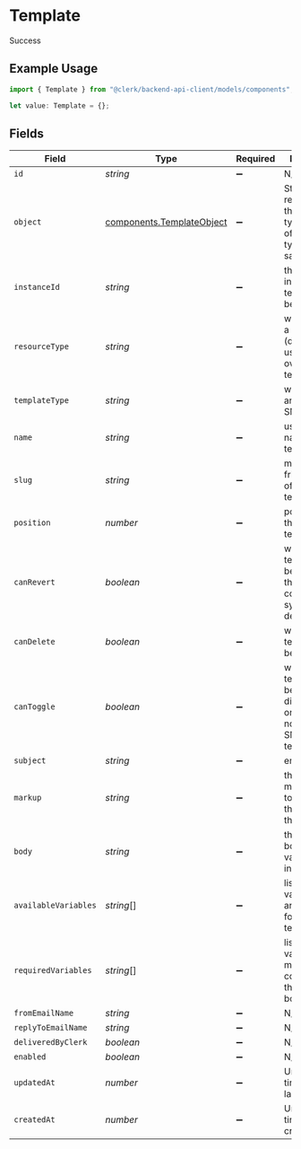 # Template

Success

## Example Usage

```typescript
import { Template } from "@clerk/backend-api-client/models/components";

let value: Template = {};
```

## Fields

| Field                                                                                      | Type                                                                                       | Required                                                                                   | Description                                                                                |
| ------------------------------------------------------------------------------------------ | ------------------------------------------------------------------------------------------ | ------------------------------------------------------------------------------------------ | ------------------------------------------------------------------------------------------ |
| `id`                                                                                       | *string*                                                                                   | :heavy_minus_sign:                                                                         | N/A                                                                                        |
| `object`                                                                                   | [components.TemplateObject](../../models/components/templateobject.md)                     | :heavy_minus_sign:                                                                         | String representing the object's type. Objects of the same type share the same value.<br/> |
| `instanceId`                                                                               | *string*                                                                                   | :heavy_minus_sign:                                                                         | the id of the instance the template belongs to                                             |
| `resourceType`                                                                             | *string*                                                                                   | :heavy_minus_sign:                                                                         | whether this is a system (default) or user overridden) template                            |
| `templateType`                                                                             | *string*                                                                                   | :heavy_minus_sign:                                                                         | whether this is an email or SMS template                                                   |
| `name`                                                                                     | *string*                                                                                   | :heavy_minus_sign:                                                                         | user-friendly name of the template                                                         |
| `slug`                                                                                     | *string*                                                                                   | :heavy_minus_sign:                                                                         | machine-friendly name of the template                                                      |
| `position`                                                                                 | *number*                                                                                   | :heavy_minus_sign:                                                                         | position with the listing of templates                                                     |
| `canRevert`                                                                                | *boolean*                                                                                  | :heavy_minus_sign:                                                                         | whether this template can be reverted to the corresponding system default                  |
| `canDelete`                                                                                | *boolean*                                                                                  | :heavy_minus_sign:                                                                         | whether this template can be deleted                                                       |
| `canToggle`                                                                                | *boolean*                                                                                  | :heavy_minus_sign:                                                                         | whether this template can be enabled or disabled, true only for notification SMS templates |
| `subject`                                                                                  | *string*                                                                                   | :heavy_minus_sign:                                                                         | email subject                                                                              |
| `markup`                                                                                   | *string*                                                                                   | :heavy_minus_sign:                                                                         | the editor markup used to generate the body of the template                                |
| `body`                                                                                     | *string*                                                                                   | :heavy_minus_sign:                                                                         | the template body before variable interpolation                                            |
| `availableVariables`                                                                       | *string*[]                                                                                 | :heavy_minus_sign:                                                                         | list of variables that are available for use in the template body                          |
| `requiredVariables`                                                                        | *string*[]                                                                                 | :heavy_minus_sign:                                                                         | list of variables that must be contained in the template body                              |
| `fromEmailName`                                                                            | *string*                                                                                   | :heavy_minus_sign:                                                                         | N/A                                                                                        |
| `replyToEmailName`                                                                         | *string*                                                                                   | :heavy_minus_sign:                                                                         | N/A                                                                                        |
| `deliveredByClerk`                                                                         | *boolean*                                                                                  | :heavy_minus_sign:                                                                         | N/A                                                                                        |
| `enabled`                                                                                  | *boolean*                                                                                  | :heavy_minus_sign:                                                                         | N/A                                                                                        |
| `updatedAt`                                                                                | *number*                                                                                   | :heavy_minus_sign:                                                                         | Unix timestamp of last update.<br/>                                                        |
| `createdAt`                                                                                | *number*                                                                                   | :heavy_minus_sign:                                                                         | Unix timestamp of creation.<br/>                                                           |